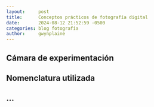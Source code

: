 ```yaml
---
layout:     post
title:      Conceptos prácticos de fotografía digital
date:       2024-08-12 21:52:59 -0500
categories: blog fotografía
author:     gwynplaine
---
```


## Cámara de experimentación

## Nomenclatura utilizada

## ...